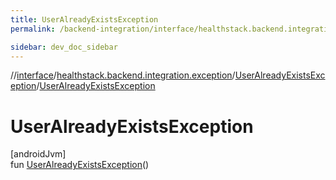 ```yaml
---
title: UserAlreadyExistsException
permalink: /backend-integration/interface/healthstack.backend.integration.exception/-user-already-exists-exception/-user-already-exists-exception.html

sidebar: dev_doc_sidebar
---
```

//[interface](../../../index.html)/[healthstack.backend.integration.exception](../index.html)/[UserAlreadyExistsException](index.html)/[UserAlreadyExistsException](-user-already-exists-exception.html)



# UserAlreadyExistsException



[androidJvm]\
fun [UserAlreadyExistsException](-user-already-exists-exception.html)()




